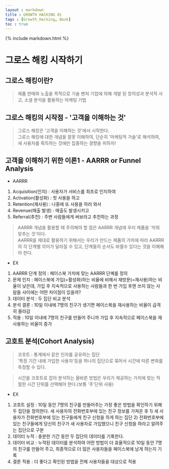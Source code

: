 ```yaml
---
layout : markdown
title : GROWTH HACKING 01
tags : [Growth_Hacking, Book]
toc : true
---
```

{% include markdown.html %}

# 그로스 해킹 시작하기

## 그로스 해킹이란?

> 제품 판매와 노출을 목적으로 기술 벤처 기업에 의해 개발 된 창의성과 분석적 사고, 소셜 분석을 활용하는 마케팅 기법

## 그로스 해킹의 시작점 - '고객을 이해하는 것'

> 그로스 해킹은 '고객을 이해하는 것'에서 시작한다.  
> 그로스 해킹에 대한 개념을 잘못 이해하여, 단순히 '마케팅적 가술'로 해석하여, 새 사용자를 획득하는 것에만 집중하는 경향을 피하자!

## 고객을 이해하기 위한 이론1 - AARRR or Funnel Analysis

- AARRR
1. Acquisition(인지) : 사용자가 서비스를 최초로 인지하여
2. Activation(활성화) : 첫 사용을 하고
3. Retention(재사용) : 나중에 또 사용을 하러 와서
4. Revenue(매출 발생) : 매출도 발생시키고
5. Referral(추천) : 주변 사람들에게 써보라고 추천하는 과정

> AARRR 개념을 활용할 때 주의해야 할 점은 AARRR 개념에 우리 제품을 '끼워 맞추는 것'이다.  
> AARRR을 제대로 활용하기 위해서는 우리가 만드는 제품의 가치에 따라 AARRR의 각 단계별 의미가 달라질 수 있고, 단계들의 순서도 바뀔수 있다는 것을 이해해야 한다.

- EX
1. AARRR 단계 정의 : 페이스북 가치에 맞는 AARRR 단꼐를 정의
2. 문제 인지 : 페이스북에 가입(=활성화)하는 비율에 비해서 재방문(=재사용)하는 비율이 낮은데, 가입 후 지속적으로 사용하는 사람들과 한 번 가입 후엔 쓰지 않는 사람들 사이에는 어떤 차이점이 있을까?
3. 데이터 분석 : 두 집단 비교 분석
4. 분석 결론 : 10일 이내에 7명의 친구가 생기면 페이스북을 재사용하는 비율이 급격히 올라감
5. 적용 : 10일 이내에 7명의 친구를 만들어 주니까 가입 후 지속적으로 페이스북을 재사용하는 비율이 증가

## 고호트 분석(Cohort Analysis)

> 코호트 : 통계에서 같은 인자를 공유하는 집단  
> '특정 기간 내에 가입한 사용자'등을 하나의 집단으로 묶어서 시간에 따른 변화를 측정할 수 있다.

> 시간을 코호트로 잡아 분석하는 올바른 방법은 우리가 제공하는 가치에 맞는 적절한 시간 단위를 선택해야 한다.(보통 '주'단위 사용)

- EX
1. 코호트 설정 : 10일 동안 7명의 친구를 만들어주는 가장 좋은 방법을 확인하기 위해 두 집단을 정의한다. 새 사용자의 전화번호부에 있는 친구 정보를 가져온 후 1) 새 사용자가 전화번호부에 있는 친구들에게 친구 신청을 하게 하는 집단 2) 전화번호부에 있는 친구들에게 당신의 친구가 새 사용자로 가입했으니 친구 신청을 하라고 알려주는 집단으로 구분
2. 데이터 누적 : 충분한 기간 동안 두 집단의 데이터를 기록한다.
3. 데이터 비교 : 누적된 데이터를 분석하여 어떤 방법이 더 효율적으로 10일 동안 7명의 친구를 만들어 주고, 최종적으로 더 많은 사용자들을 페이스북에 남게 하는지 기록
4. 결론 적용 : 더 좋다고 확인된 방법을 전체 사용자들을 대상으로 적용
